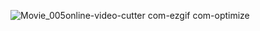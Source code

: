 ![Movie_005online-video-cutter com-ezgif com-optimize](https://github.com/user-attachments/assets/03e0d4ea-7738-43b0-a776-7569207a191e)
